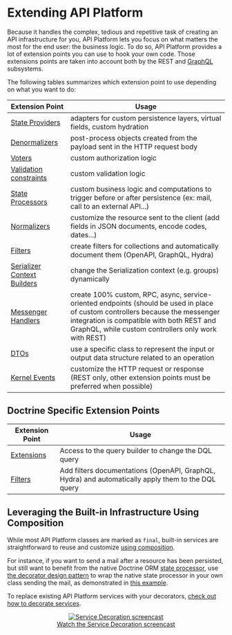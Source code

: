 # Extending API Platform

Because it handles the complex, tedious and repetitive task of creating an API infrastructure for you, API Platform lets you focus on what matters the most for the end user: the business logic.
To do so, API Platform provides a lot of extension points you can use to hook your own code.
Those extensions points are taken into account both by the REST and [GraphQL](graphql.md) subsystems.

The following tables summarizes which extension point to use depending on what you want to do:

| Extension Point                                                                                | Usage                                                                                                                                                                                                                               |
|------------------------------------------------------------------------------------------------|-------------------------------------------------------------------------------------------------------------------------------------------------------------------------------------------------------------------------------------|
| [State Providers](state-providers.md)                                                          | adapters for custom persistence layers, virtual fields, custom hydration                                                                                                                                                            |
| [Denormalizers](serialization.md)                                                              | post-process objects created from the payload sent in the HTTP request body                                                                                                                                                         |
| [Voters](security.md#hooking-custom-permission-checks-using-voters)                            | custom authorization logic                                                                                                                                                                                                          |
| [Validation constraints](validation.md)                                                        | custom validation logic                                                                                                                                                                                                             |
| [State Processors](state-processors)                                                           | custom business logic and computations to trigger before or after persistence (ex: mail, call to an external API...)                                                                                                                |
| [Normalizers](serialization.md#decorating-a-serializer-and-adding-extra-data)                  | customize the resource sent to the client (add fields in JSON documents, encode codes, dates...)                                                                                                                                    |
| [Filters](filters.md)                                                                          | create filters for collections and automatically document them (OpenAPI, GraphQL, Hydra)                                                                                                                                            |
| [Serializer Context Builders](serialization.md#changing-the-serialization-context-dynamically) | change the Serialization context (e.g. groups) dynamically                                                                                                                                                                        |
| [Messenger Handlers](messenger.md)                                                             | create 100% custom, RPC, async, service-oriented endpoints (should be used in place of custom controllers because the messenger integration is compatible with both REST and GraphQL, while custom controllers only work with REST) |
| [DTOs](dto.md)                                                           | use a specific class to represent the input or output data structure related to an operation                                                                                                                                        |
| [Kernel Events](events.md)                                                                     | customize the HTTP request or response (REST only, other extension points must be preferred when possible)                                                                                                                          |

## Doctrine Specific Extension Points

| Extension Point                                            | Usage                                                                                              |
|------------------------------------------------------------|----------------------------------------------------------------------------------------------------|
| [Extensions](extensions.md)                                | Access to the query builder to change the DQL query                                                |
| [Filters](filters.md#doctrine-orm-and-mongodb-odm-filters) | Add filters documentations (OpenAPI, GraphQL, Hydra) and automatically apply them to the DQL query |

## Leveraging the Built-in Infrastructure Using Composition

While most API Platform classes are marked as `final`, built-in services are straightforward to reuse and customize [using composition](https://en.wikipedia.org/wiki/Composition_over_inheritance).

For instance, if you want to send a mail after a resource has been persisted, but still want to benefit from the native Doctrine ORM [state processor](state-processors.md), use [the decorator design pattern](https://en.wikipedia.org/wiki/Decorator_pattern#PHP) to wrap the native state processor in your own class sending the mail, as demonstrated in [this example](state-processors.md#decorating-the-built-in-state-processors).

To replace existing API Platform services with your decorators, [check out how to decorate services](https://symfony.com/doc/current/service_container/service_decoration.html).

<p align="center" class="symfonycasts"><a href="https://symfonycasts.com/screencast/api-platform-security/service-decoration?cid=apip"><img src="/docs/symfony/images/symfonycasts-player.png" alt="Service Decoration screencast"><br>Watch the Service Decoration screencast</a></p>
